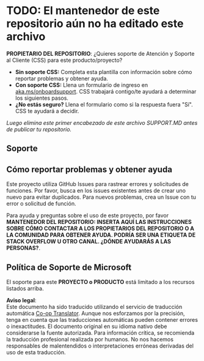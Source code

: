 <!--
CO_OP_TRANSLATOR_METADATA:
{
  "original_hash": "50518c351b4501f2649aeaba31c2592e",
  "translation_date": "2025-07-12T07:27:49+00:00",
  "source_file": "SUPPORT.md",
  "language_code": "es"
}
-->
# TODO: El mantenedor de este repositorio aún no ha editado este archivo

**PROPIETARIO DEL REPOSITORIO**: ¿Quieres soporte de Atención y Soporte al Cliente (CSS) para este producto/proyecto?

- **Sin soporte CSS:** Completa esta plantilla con información sobre cómo reportar problemas y obtener ayuda.
- **Con soporte CSS:** Llena un formulario de ingreso en [aka.ms/onboardsupport](https://aka.ms/onboardsupport). CSS trabajará contigo/te ayudará a determinar los siguientes pasos.
- **¿No estás seguro?** Llena el formulario como si la respuesta fuera "Sí". CSS te ayudará a decidir.

*Luego elimina este primer encabezado de este archivo SUPPORT.MD antes de publicar tu repositorio.*

## Soporte

## Cómo reportar problemas y obtener ayuda

Este proyecto utiliza GitHub Issues para rastrear errores y solicitudes de funciones. Por favor, busca en los issues existentes antes de crear uno nuevo para evitar duplicados. Para nuevos problemas, crea un Issue con tu error o solicitud de función.

Para ayuda y preguntas sobre el uso de este proyecto, por favor **MANTENEDOR DEL REPOSITORIO: INSERTA AQUÍ LAS INSTRUCCIONES SOBRE CÓMO CONTACTAR A LOS PROPIETARIOS DEL REPOSITORIO O A LA COMUNIDAD PARA OBTENER AYUDA. PODRÍA SER UNA ETIQUETA DE STACK OVERFLOW U OTRO CANAL. ¿DÓNDE AYUDARÁS A LAS PERSONAS?**.

## Política de Soporte de Microsoft

El soporte para este **PROYECTO o PRODUCTO** está limitado a los recursos listados arriba.

**Aviso legal**:  
Este documento ha sido traducido utilizando el servicio de traducción automática [Co-op Translator](https://github.com/Azure/co-op-translator). Aunque nos esforzamos por la precisión, tenga en cuenta que las traducciones automáticas pueden contener errores o inexactitudes. El documento original en su idioma nativo debe considerarse la fuente autorizada. Para información crítica, se recomienda la traducción profesional realizada por humanos. No nos hacemos responsables de malentendidos o interpretaciones erróneas derivadas del uso de esta traducción.